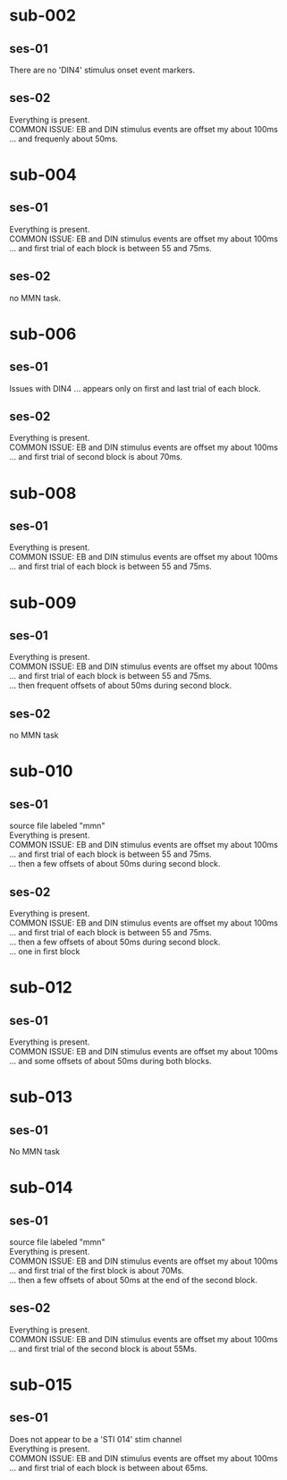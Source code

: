# sub-002
## ses-01
There are no 'DIN4' stimulus onset event markers.  
## ses-02
Everything is present.  
COMMON ISSUE: EB and DIN stimulus events are offset my about 100ms  
... and frequenly about 50ms.
# sub-004
## ses-01
Everything is present.  
COMMON ISSUE: EB and DIN stimulus events are offset my about 100ms  
... and first trial of each block is between 55 and 75ms.
## ses-02
no MMN task.
# sub-006
## ses-01
Issues with DIN4 ... appears only on first and last trial of each block.
## ses-02
Everything is present.  
COMMON ISSUE: EB and DIN stimulus events are offset my about 100ms  
... and first trial of second block is about 70ms.
# sub-008
## ses-01
Everything is present.  
COMMON ISSUE: EB and DIN stimulus events are offset my about 100ms  
... and first trial of each block is between 55 and 75ms.
# sub-009
## ses-01
Everything is present.  
COMMON ISSUE: EB and DIN stimulus events are offset my about 100ms  
... and first trial of each block is between 55 and 75ms.  
... then frequent offsets of about 50ms during second block.
## ses-02
no MMN task
# sub-010
## ses-01
source file labeled "mmn"  
Everything is present.  
COMMON ISSUE: EB and DIN stimulus events are offset my about 100ms  
... and first trial of each block is between 55 and 75ms.  
... then a few offsets of about 50ms during second block.
## ses-02
Everything is present.  
COMMON ISSUE: EB and DIN stimulus events are offset my about 100ms  
... and first trial of each block is between 55 and 75ms.  
... then a few offsets of about 50ms during second block.  
... one in first block
# sub-012
## ses-01
Everything is present.  
COMMON ISSUE: EB and DIN stimulus events are offset my about 100ms  
... and some offsets of about 50ms during both blocks.  
# sub-013
## ses-01
No MMN task
# sub-014
## ses-01
source file labeled "mmn"  
Everything is present.  
COMMON ISSUE: EB and DIN stimulus events are offset my about 100ms  
... and first trial of the first block is about 70Ms.  
... then a few offsets of about 50ms at the end of the second block.
## ses-02
Everything is present.  
COMMON ISSUE: EB and DIN stimulus events are offset my about 100ms  
... and first trial of the second block is about 55Ms.  
# sub-015
## ses-01
Does not appear to be a 'STI 014' stim channel  
Everything is present.  
COMMON ISSUE: EB and DIN stimulus events are offset my about 100ms  
... and first trial of each block is between about 65ms.
